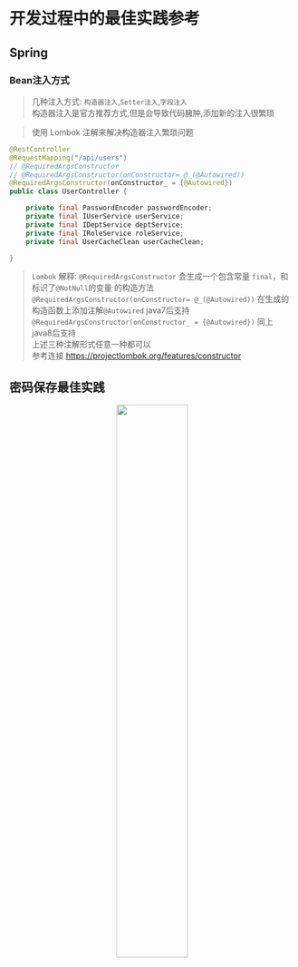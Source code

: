 # 开发过程中的最佳实践参考  


## Spring  

### Bean注入方式  
> 几种注入方式: `构造器注入`,`Setter注入`,`字段注入`   
> 构造器注入是官方推荐方式,但是会导致代码臃肿,添加新的注入很繁琐

> 使用 Lombok 注解来解决构造器注入繁琐问题  

```java
@RestController
@RequestMapping("/api/users")
// @RequiredArgsConstructor
// @RequiredArgsConstructor(onConstructor= @_(@Autowired))
@RequiredArgsConstructor(onConstructor_ = {@Autowired})
public class UserController {

    private final PasswordEncoder passwordEncoder;
    private final IUserService userService;
    private final IDeptService deptService;
    private final IRoleService roleService;
    private final UserCacheClean userCacheClean;

}
```

> `Lombok` 解释: `@RequiredArgsConstructor` 会生成一个包含常量 `final`，和标识了`@NotNull`的变量 的构造方法    
> `@RequiredArgsConstructor(onConstructor= @_(@Autowired))` 在生成的构造函数上添加注解`@Autowired` java7后支持    
> `@RequiredArgsConstructor(onConstructor_ = {@Autowired})` 同上 java8后支持   
> 上述三种注解形式任意一种都可以    
> 参考连接 https://projectlombok.org/features/constructor









## 密码保存最佳实践
<div align="center">
	<img src="https://hexoric-1310528773.cos.ap-beijing.myqcloud.com/hexo/密码保存最佳实践.jpg" width="50%">
</div>



